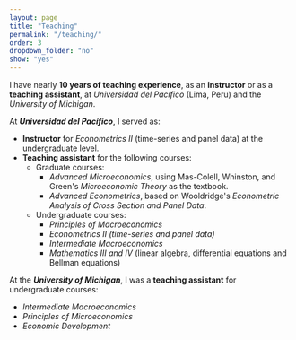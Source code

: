 ```yaml
---
layout: page
title: "Teaching"
permalink: "/teaching/"
order: 3
dropdown_folder: "no"
show: "yes"
---
```

<section id="teaching-experience">
  <p>
    I have nearly <b>10 years of teaching experience</b>, as an <b>instructor</b> or as a <b>teaching assistant</b>, at 
    <em>Universidad del Pacífico</em> (Lima, Peru) and the <em>University of Michigan</em>.
  </p>
  <p>
    At <b><em>Universidad del Pacífico</em></b>, I served as:
  </p>
  <ul>
    <li>
      <b>Instructor</b> for <em>Econometrics II</em> (time-series and panel data) at the undergraduate level.
    </li>
    <li>
      <b>Teaching assistant</b> for the following courses:
      <ul>
        <li>
          Graduate courses:
          <ul>
            <li>
              <em>Advanced Microeconomics</em>, using Mas-Colell, Whinston, and Green's 
              <em>Microeconomic Theory</em> as the textbook.
            </li>
            <li>
              <em>Advanced Econometrics</em>, based on Wooldridge's 
              <em>Econometric Analysis of Cross Section and Panel Data</em>.
            </li>
          </ul>
        </li>
        <li>
          Undergraduate courses:
          <ul>
            <li><em>Principles of Macroeconomics</em></li>
            <li><em>Econometrics II (time-series and panel data)</em></li>
            <li><em>Intermediate Macroeconomics</em></li>
            <li><em>Mathematics III and IV</em> (linear algebra, differential equations and Bellman equations)</li>
          </ul>
        </li>
      </ul>
    </li>
  </ul>
  <p>
    At the <b><em>University of Michigan</em></b>, I was a <b>teaching assistant</b> for undergraduate courses:
  </p>
  <ul>
    <li><em>Intermediate Macroeconomics</em></li>
    <li><em>Principles of Microeconomics</em></li>
    <li><em>Economic Development</em></li>
  </ul>
</section>


